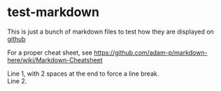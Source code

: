 # test-markdown

This is just a bunch of markdown files to test how they are displayed on [github](https://github.com/pretorh/test-markdown)

For a proper cheat sheet, see https://github.com/adam-p/markdown-here/wiki/Markdown-Cheatsheet

Line 1, with 2 spaces at the end to force a line break.  
Line 2.
